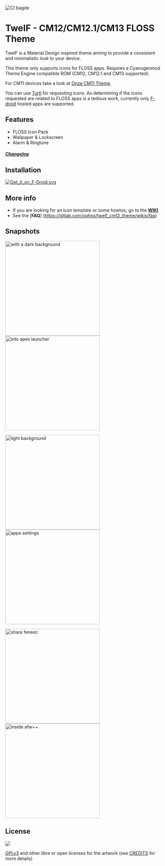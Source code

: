 ![CI bagde](https://gitlab.com/xphnx/twelf_cm12_theme/badges/master/build.svg)

# TwelF - CM12/CM12.1/CM13 FLOSS Theme

TwelF is a Material Design inspired theme aiming to provide a consistent and minimalistic look to your device.

This theme only supports icons for FLOSS apps. Requires a Cyanogenmod Theme Engine compatible ROM (CM12, CM12.1 and CM13 supported). 
 
For CM11 devices take a look at [Onze CM11 Theme](https://gitlab.com/xphnx/onze_cm11_theme).

You can use [Turtl](https://f-droid.org/repository/browse/?fdid=org.xphnx.iconsubmit) for requesting icons. As determining if the icons requested are related to FLOSS apps is a tedious work, currently only [F-droid](https://f-droid.org/) hosted apps are supported.

## Features

* FLOSS Icon Pack
* Wallpaper & Lockscreen 
* Alarm & Ringtone

##### [Changelog](https://gitlab.com/xphnx/twelf_cm12_theme/blob/master/CHANGELOG.md)


## Installation

[![Get_it_on_F-Droid.svg](https://gitlab.com/uploads/xphnx/twelf_cm12_theme/a4649863bd/Get_it_on_F-Droid.svg.png)](https://f-droid.org/app/org.twelf.cmtheme)

## More info

 * If you are looking for an icon template or some howtos, go to the [**WIKI**](https://gitlab.com/xphnx/twelf_cm12_theme/wikis/home)
 * See the [**FAQ**] (https://gitlab.com/xphnx/twelf_cm12_theme/wikis/faq)

## Snapshots

<img src="https://gitlab.com/xphnx/twelf_cm12_theme/uploads/97c6faf3cad4619e8079327a5e3d3ac4/Screenshot_2015-05-23-07-53-03.png" 
alt="with a dark background" width="300" />
<img src="https://gitlab.com/xphnx/twelf_cm12_theme/uploads/b0ef81d60e8f4470e41cfec54c4a85b0/Screenshot_2015-05-23-21-03-30.png" 
alt="into apex launcher" width="300" />

<img src="https://gitlab.com/xphnx/twelf_cm12_theme/uploads/081953c26fe1f8d30276f1d16bb0f672/Screenshot_2015-05-22-10-51-04.png" 
alt="light background" width="300" />
<img src="https://gitlab.com/xphnx/twelf_cm12_theme/uploads/cec2077cb5bb09008b98d7c8681af67c/Screenshot_2015-05-22-23-47-06.png" 
alt="apps settings" width="300" />

<img src="https://gitlab.com/xphnx/twelf_cm12_theme/uploads/27787db387074995a36f18c262f4abba/Screenshot_2015-06-09-22-21-20.png" 
alt="share feneec" width="300" />
<img src="https://gitlab.com/xphnx/twelf_cm12_theme/uploads/a49b1be4708a70c2e3c554342ba21edb/Screenshot_2015-05-22-23-55-18.png" 
alt="inside afw++" width="300" />

## License

<img src="https://gnu.org/graphics/gplv3-127x51.png" />

[GPLv3](http://www.gnu.org/licenses/gpl-3.0.html) and other libre or open licenses for the artwork (see [CREDITS](https://gitlab.com/xphnx/twelf_cm12_theme/blob/master/CREDITS.md) for more details)
